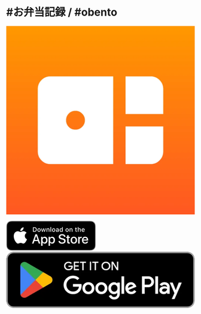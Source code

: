 # #お弁当記録 / #obento

<img id="app_icon_big"
    src="../../../images/apps/obento.webp"
    alt="#お弁当記録 / #obento"
  />

<a href="https://apps.apple.com/us/app/obento/id6499041461?itsct=apps_box_link&itscg=30200">
<img id="app_store_badge_big"
    src="../../../images/app_store.svg"
    alt="App Store"
  />
</a>
<a href="https://play.google.com/store/apps/details?id=dev.kingu.obento">
<img id="google_play_badge_big"
    src="../../../images/google_play.webp"
    alt="Google Play"
  />
</a>
